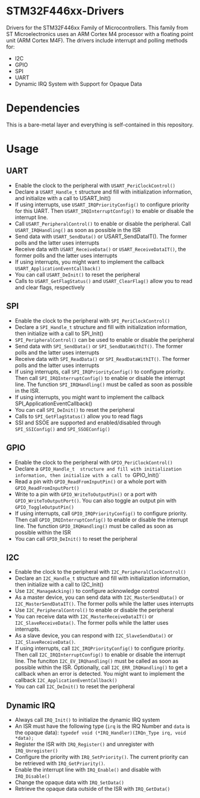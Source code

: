 # STM32F446xx-Drivers

Drivers for the STM32F446xx Family of Microcontrollers. This family from ST Microelectronics uses an ARM Cortex M4 processor with a floating point unit (ARM Cortex M4F). The drivers include interrupt and polling methods for:

* I2C
* GPIO
* SPI
* UART
* Dynamic IRQ System with Support for Opaque Data

# Dependencies
This is a bare-metal layer and everything is self-contained in this repository. 

# Usage

## UART
* Enable the clock to the peripheral with `USART_PeriClockControl()`
* Declare a `USART_Handle_t` structure and fill with initialization information, and initialize with a call to USART_Init()
* If using interrupts, use `USART_IRQPriorityConfig()` to configure priority for this UART. Then `USART_IRQInterruptConfig()` to enable or disable the interrupt line.
* Call `USART_PeripheralControl()` to enable or disable the peripheral. Call `USART_IRQHandling()` as soon as possible in the ISR 
* Send data with `USART_SendData()` or USART_SendDataIT(). The former polls and the latter uses interrupts
* Receive data with `USART_ReceiveData()` or `USART_ReceiveDataIT()`, the former polls and the latter uses interrupts
* If using interrupts, you might want to implement the callback `USART_ApplicationEventCallback()`
* You can call `USART_DeInit()` to reset the peripheral
* Calls to `USART_GetFlagStatus()` and `USART_ClearFlag()` allow you to read and clear flags, respectively

## SPI
* Enable the clock to the peripheral with `SPI_PeriClockControl()`
* Declare a `SPI_Handle_t` structure and fill with initialization information, then initialize with a call to SPI_Init()
* `SPI_PeripheralControl()` can be used to enable or disable the peripheral
* Send data with `SPI_SendData()` or `SPI_SendDataWithIT()`. The former polls and the latter uses interrupts
* Receive data with `SPI_ReadData()` or `SPI_ReadDataWithIT()`. The former polls and the latter uses interrupts
* If using interrupts, call `SPI_IRQPriorityConfig()` to configure priority. Then call `SPI_IRQInterruptConfig()` to enable or disable the interrupt line. The function `SPI_IRQHandling()` must be called as soon as possible in the ISR. 
* If using interrupts, you might want to implement the callback SPI_ApplicationEventCallback()
* You can call `SPI_DeInit()` to reset the peripheral
* Calls to `SPI_GetFlagStatus()` allow you to read flags
* SSI and SSOE are supported and enabled/disabled through `SPI_SSIConfig()` and `SPI_SSOEConfig()`

## GPIO
* Enable the clock to the peripheral with `GPIO_PeriClockControl()`
* Declare a `GPIO_Handle_t  structure and fill with initialization information, then initialize with a call to `GPIO_Init()`
* Read a pin with `GPIO_ReadFromInputPin()` or a whole port with `GPIO_ReadFromInputPort()`
* Write to a pin with `GPIO_WriteToOutputPin()` or a port with `GPIO_WriteToOutputPort()`. You can also toggle an output pin with `GPIO_ToggleOutputPin()`
* If using interrupts, call `GPIO_IRQPriorityConfig()` to configure priority. Then call `GPIO_IRQInterruptConfig()` to enable or disable the interrupt line. The function `GPIO_IRQHandling()` must be called as soon as possible within the ISR
* You can call `GPIO_DeInit()` to reset the peripheral

## I2C
* Enable the clock to the peripheral with `I2C_PeripheralClockControl()`
* Declare an `I2C_Handle_t` structure and fill with initialization information, then initialize with a call to I2C_Init()
* Use `I2C_ManageAcking()` to configure acknowledge control
* As a master device, you can send data with `I2C_MasterSendData()` or `I2C_MasterSendDataIT()`. The former polls while the latter uses interrupts
* Use `I2C_PeripheralControl()` to enable or disable the peripheral
* You can receive data with `I2C_MasterReceiveDataIT()` or `I2C_SlaveReceiveData()`. The former polls while the latter uses interrupts.
* As a slave device, you can respond with `I2C_SlaveSendData()` or `I2C_SlaveReceiveData()`. 
* If using interrupts, call `I2C_IRQPriorityConfig()` to configure priority. Then call `I2C_IRQInterruptConfig()` to enable or disable the interrupt line. The funciton `I2C_EV_IRQhandling()` must be called as soon as possible within the ISR. Optionally, call `I2C_ERR_IRQHandling()` to get a callback when an error is detected. You might want to implement the callback `I2C_ApplicationEventCallback()`
* You can call `I2C_DeInit()` to reset the peripheral

## Dynamic IRQ
* Always call `IRQ_Init()` to initialize the dynamic IRQ system
* An ISR must have the following type (`irq` is the IRQ Number and `data` is the opaque data): `typedef void (*IRQ_Handler)(IRQn_Type irq, void *data);` 
* Register the ISR with `IRQ_Register()` and unregister with `IRQ_Unregister()`
* Configure the priority with `IRQ_SetPriority()`. The current priority can be retrieved with `IRQ_GetPriority()`.
* Enable the interrupt line with `IRQ_Enable()` and disable with `IRQ_Disable()`
* Change the opaque data with `IRQ_SetData()`
* Retrieve the opaque data outside of the ISR with `IRQ_GetData()`
